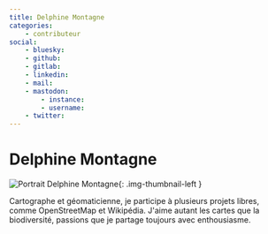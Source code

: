 ```yaml
---
title: Delphine Montagne
categories:
    - contributeur
social:
    - bluesky:
    - github:
    - gitlab:
    - linkedin:
    - mail:
    - mastodon:
        - instance:
        - username:
    - twitter:
---
```


# Delphine Montagne

<!-- --8<-- [start:author-sign-block] -->

![Portrait Delphine Montagne](https://cdn.geotribu.fr/img/internal/contributeurs/dmon.jpg "Portrait Delphine Montagne"){: .img-thumbnail-left }

Cartographe et géomaticienne, je participe à plusieurs projets libres, comme OpenStreetMap et Wikipédia. J'aime autant les cartes que la biodiversité, passions que je partage toujours avec enthousiasme.

<!-- --8<-- [end:author-sign-block] -->
